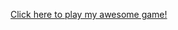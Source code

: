 <a href="https://github.com/League-level2-student/league-level2-game-J1a4b4/blob/master/source/HunterKiller.jar?raw=true">Click here to play my awesome game!</a>
